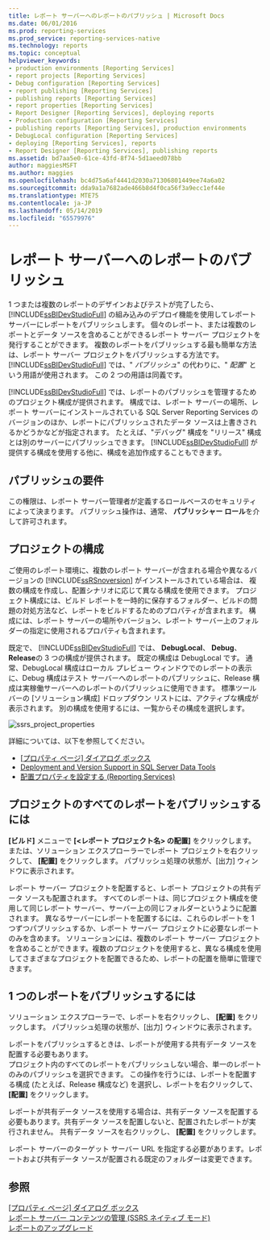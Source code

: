```yaml
---
title: レポート サーバーへのレポートのパブリッシュ | Microsoft Docs
ms.date: 06/01/2016
ms.prod: reporting-services
ms.prod_service: reporting-services-native
ms.technology: reports
ms.topic: conceptual
helpviewer_keywords:
- production environments [Reporting Services]
- report projects [Reporting Services]
- Debug configuration [Reporting Services]
- report publishing [Reporting Services]
- publishing reports [Reporting Services]
- report properties [Reporting Services]
- Report Designer [Reporting Services], deploying reports
- Production configuration [Reporting Services]
- publishing reports [Reporting Services], production environments
- DebugLocal configuration [Reporting Services]
- deploying [Reporting Services], reports
- Report Designer [Reporting Services], publishing reports
ms.assetid: bd7aa5e0-61ce-43fd-8f74-5d1aeed078bb
author: maggiesMSFT
ms.author: maggies
ms.openlocfilehash: bc4d75a6af4441d2030a71306801449ee74a6a02
ms.sourcegitcommit: dda9a1a7682ade466b8d4f0ca56f3a9ecc1ef44e
ms.translationtype: MTE75
ms.contentlocale: ja-JP
ms.lasthandoff: 05/14/2019
ms.locfileid: "65579976"
---
```

# <a name="publishing-reports-to-a-report-server"></a>レポート サーバーへのレポートのパブリッシュ
  1 つまたは複数のレポートのデザインおよびテストが完了したら、 [!INCLUDE[ssBIDevStudioFull](../../includes/ssbidevstudiofull-md.md)] の組み込みのデプロイ機能を使用してレポート サーバーにレポートをパブリッシュします。 個々のレポート、または複数のレポートとデータ ソースを含めることができるレポート サーバー プロジェクトを発行することができます。 複数のレポートをパブリッシュする最も簡単な方法は、レポート サーバー プロジェクトをパブリッシュする方法です。 [!INCLUDE[ssBIDevStudioFull](../../includes/ssbidevstudiofull-md.md)] では、" *パブリッシュ*" の代わりに、" *配置*" という用語が使用されます。 この 2 つの用語は同義です。  
  
 [!INCLUDE[ssBIDevStudioFull](../../includes/ssbidevstudiofull-md.md)] では、レポートのパブリッシュを管理するためのプロジェクト構成が提供されます。 構成では、レポート サーバーの場所、レポート サーバーにインストールされている SQL Server Reporting Services のバージョンのほか、レポートにパブリッシュされたデータ ソースは上書きされるかどうかなどが指定されます。 たとえば、"デバッグ" 構成を "リリース" 構成とは別のサーバーにパブリッシュできます。 [!INCLUDE[ssBIDevStudioFull](../../includes/ssbidevstudiofull-md.md)] が提供する構成を使用する他に、構成を追加作成することもできます。  
 
## <a name="requirements-to-publish"></a>パブリッシュの要件
この権限は、レポート サーバー管理者が定義するロールベースのセキュリティによって決まります。 パブリッシュ操作は、通常、 **パブリッシャー ロール**を介して許可されます。  
  
## <a name="project-configurations"></a>プロジェクトの構成  
 ご使用のレポート環境に、複数のレポート サーバーが含まれる場合や異なるバージョンの [!INCLUDE[ssRSnoversion](../../includes/ssrsnoversion-md.md)] がインストールされている場合は、 複数の構成を作成し、配置シナリオに応じて異なる構成を使用できます。 プロジェクト構成には、ビルド レポートを一時的に保存するフォルダー、ビルドの問題の対処方法など、レポートをビルドするためのプロパティが含まれます。 構成には、レポート サーバーの場所やバージョン、レポート サーバー上のフォルダーの指定に使用されるプロパティも含まれます。  
  
 既定で、 [!INCLUDE[ssBIDevStudioFull](../../includes/ssbidevstudiofull-md.md)] では、 **DebugLocal**、 **Debug**、 **Release**の 3 つの構成が提供されます。 既定の構成は DebugLocal です。 通常、DebugLocal 構成はローカル プレビュー ウィンドウでのレポートの表示に、Debug 構成はテスト サーバーへのレポートのパブリッシュに、Release 構成は実稼働サーバーへのレポートのパブリッシュに使用できます。 標準ツール バーの [ソリューション構成] ドロップダウン リストには、アクティブな構成が表示されます。 別の構成を使用するには、一覧からその構成を選択します。  
  
 ![ssrs_project_properties](../../reporting-services/reports/media/ssrs-project-properties.png) 
  
 詳細については、以下を参照してください。
 + [[プロパティ ページ] ダイアログ ボックス](../../reporting-services/tools/project-property-pages-dialog-box.md)
 + [Deployment and Version Support in SQL Server Data Tools](../../reporting-services/tools/deployment-and-version-support-in-sql-server-data-tools-ssrs.md)
 + [配置プロパティを設定する (Reporting Services)](../../reporting-services/tools/set-deployment-properties-reporting-services.md)
  
## <a name="to-publish-all-reports-in-a-project"></a>プロジェクトのすべてのレポートをパブリッシュするには  
  
**[ビルド]** メニューで **[\<レポート プロジェクト名> の配置]** をクリックします。 または、ソリューション エクスプローラーでレポート プロジェクトを右クリックして、 **[配置]** をクリックします。 パブリッシュ処理の状態が、[出力] ウィンドウに表示されます。  
  
レポート サーバー プロジェクトを配置すると、レポート プロジェクトの共有データ ソースも配置されます。 すべてのレポートは、同じプロジェクト構成を使用して同じレポート サーバー、サーバー上の同じフォルダーというように配置されます。 異なるサーバーにレポートを配置するには、これらのレポートを 1 つずつパブリッシュするか、レポート サーバー プロジェクトに必要なレポートのみを含めます。 ソリューションには、複数のレポート サーバー プロジェクトを含めることができます。複数のプロジェクトを使用すると、異なる構成を使用してさまざまなプロジェクトを配置できるため、レポートの配置を簡単に管理できます。 
  
## <a name="to-publish-a-single-report"></a>1 つのレポートをパブリッシュするには  
  
ソリューション エクスプローラーで、レポートを右クリックし、 **[配置]** をクリックします。 パブリッシュ処理の状態が、[出力] ウィンドウに表示されます。  
  
 レポートをパブリッシュするときは、レポートが使用する共有データ ソースを配置する必要もあります。   
 プロジェクト内のすべてのレポートをパブリッシュしない場合、単一のレポートのみのパブリッシュを選択できます。 この操作を行うには、レポートを配置する構成 (たとえば、Release 構成など) を選択し、レポートを右クリックして、 **[配置]** をクリックします。  
  
 レポートが共有データ ソースを使用する場合は、共有データ ソースを配置する必要もあります。共有データ ソースを配置しないと、配置されたレポートが実行されません。 共有データ ソースを右クリックし、 **[配置]** をクリックします。  
  
 レポート サーバーのターゲット サーバー URL を指定する必要があります。レポートおよび共有データ ソースが配置される既定のフォルダーは変更できます。  

  
## <a name="see-also"></a>参照  
 [[プロパティ ページ] ダイアログ ボックス](../../reporting-services/tools/project-property-pages-dialog-box.md)   
 [レポート サーバー コンテンツの管理 &#40;SSRS ネイティブ モード&#41;](../../reporting-services/report-server/report-server-content-management-ssrs-native-mode.md)   
 [レポートのアップグレード](../../reporting-services/install-windows/upgrade-reports.md)  
  
  
